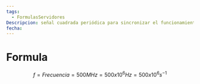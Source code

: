 ```yaml
---
tags:
  - FormulasServidores
Descripcion: señal cuadrada periódica para sincronizar el funcionamiento del procesador
fecha:
---
```

# Formula
$$
f=Frecuencia=500MHz=500x10^6Hz=500x10^6  s^{-1}
$$
